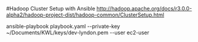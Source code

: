 #Hadoop Cluster Setup with Ansible
http://hadoop.apache.org/docs/r3.0.0-alpha2/hadoop-project-dist/hadoop-common/ClusterSetup.html


ansible-playbook playbook.yaml --private-key ~/Documents/KWL/keys/dev-lyndon.pem  --user ec2-user